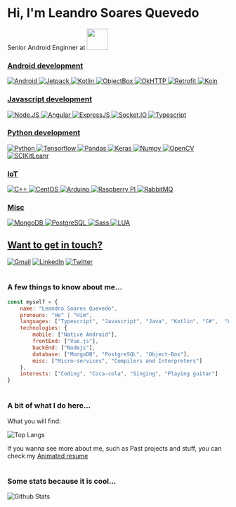 # Hi, I'm Leandro Soares Quevedo

Senior Android Enginner at  <a href="https://zallpy.com/"><img src="https://www.vagasfloripa.com.br/wp-content/uploads/company_logos/2019/01/zallpy_group_logo_home-1.png" width="48">

###  Android development
![Android](https://img.shields.io/badge/Android-3ddc84?style=for-the-badge&logo=Android&logoColor=white) ![Jetpack](https://img.shields.io/badge/Jetpack-fb8800?style=for-the-badge&logo=azuredataexplorer&logoColor=white) ![Kotlin](https://img.shields.io/badge/Kotlin-7f52ff?style=for-the-badge&logo=kotlin&logoColor=white) ![ObjectBox](https://img.shields.io/badge/ObjectBox-17a5a9?style=for-the-badge&logo=hackthebox&logoColor=white) ![OkHTTP](https://img.shields.io/badge/OKHTTP-262626?style=for-the-badge&logo=square&logoColor=white) ![Retrofit](https://img.shields.io/badge/Retrofit-262626?style=for-the-badge&logo=square&logoColor=white) ![Koin](https://img.shields.io/badge/Koin-222222?style=for-the-badge&logo=data:image/svg+xml;base64,PD94bWwgdmVyc2lvbj0iMS4wIiBlbmNvZGluZz0iVVRGLTgiIHN0YW5kYWxvbmU9Im5vIj8+CjxzdmcgeG1sbnM9Imh0dHA6Ly93d3cudzMub3JnLzIwMDAvc3ZnIiBoZWlnaHQ9IjU3MS4xMSIgd2lkdGg9IjU0MS42Ij4KICA8cGF0aCBzdHlsZT0iZmlsbDojZmZjYzAwIiBkPSJNNTM1LjQ0MSw0MTIuMzM5QTI4MC44NjgsMjgwLjg2OCAwIDEsMSA1MzYuMTg2LDE2MS43MzNMMjg0LjQ5MywyODYuMjlaIi8+Cjwvc3ZnPg==&logoColor=white) 

### Javascript development
![Node.JS](https://img.shields.io/badge/Node.js-339933?style=for-the-badge&logo=nodedotjs&logoColor=white) ![Angular](https://img.shields.io/badge/Vue.js-35495E?style=for-the-badge&logo=vuedotjs&logoColor=4FC08D) ![ExpressJS](https://img.shields.io/badge/ExpressJS-000000?style=for-the-badge&logo=express&logoColor=white) ![Socket.IO](https://img.shields.io/badge/Socket.IO-212121?style=for-the-badge&logo=socket.io&logoColor=white) ![Typescript](https://img.shields.io/badge/TypeScript-007ACC?style=for-the-badge&logo=typescript&logoColor=white)

### Python development
![Python](https://img.shields.io/badge/Python-3776AB?style=for-the-badge&logo=python&logoColor=white) ![Tensorflow](https://img.shields.io/badge/TensorFlow-FF6F00?style=for-the-badge&logo=TensorFlow&logoColor=white) ![Pandas](https://img.shields.io/badge/Pandas-2C2D72?style=for-the-badge&logo=pandas&logoColor=white) ![Keras](https://img.shields.io/badge/Keras-D00000?style=for-the-badge&logo=Keras&logoColor=white) ![Numpy](https://img.shields.io/badge/Numpy-777BB4?style=for-the-badge&logo=numpy&logoColor=white) ![OpenCV](https://img.shields.io/badge/OpenCV-27338e?style=for-the-badge&logo=OpenCV&logoColor=white) ![SCIKitLeanr](https://img.shields.io/badge/scikit_learn-F7931E?style=for-the-badge&logo=scikit-learn&logoColor=white)

### IoT
![C++](https://img.shields.io/badge/C%2B%2B-00599C?style=for-the-badge&logo=c%2B%2B&logoColor=white) ![CentOS](https://img.shields.io/badge/Cent%20OS-262577?style=for-the-badge&logo=CentOS&logoColor=white) ![Arduino](https://img.shields.io/badge/Arduino-00979D?style=for-the-badge&logo=Arduino&logoColor=white) ![Raspberry PI](https://img.shields.io/badge/Raspberry%20Pi-A22846?style=for-the-badge&logo=Raspberry%20Pi&logoColor=white) ![RabbitMQ](https://img.shields.io/badge/rabbitmq-%23FF6600.svg?&style=for-the-badge&logo=rabbitmq&logoColor=white)

### Misc
![MongoDB](https://img.shields.io/badge/MongoDB-4EA94B?style=for-the-badge&logo=mongodb&logoColor=white) ![PostgreSQL](https://img.shields.io/badge/PostgreSQL-316192?style=for-the-badge&logo=postgresql&logoColor=white) ![Sass](https://img.shields.io/badge/Sass-CC6699?style=for-the-badge&logo=sass&logoColor=white) ![LUA](https://img.shields.io/badge/Lua-2C2D72?style=for-the-badge&logo=lua&logoColor=white)

    
## Want to get in touch?

[![Gmail](https://img.shields.io/badge/Gmail-D14836?style=for-the-badge&logo=gmail&logoColor=white)](mailto:leandrosoaresquevedo@gmail.com) [![LinkedIn](https://img.shields.io/badge/LinkedIn-0077B5?style=for-the-badge&logo=linkedin&logoColor=white)](https://www.linkedin.com/in/leandroquevedo/) [![Twitter](https://img.shields.io/badge/Twitter-1DA1F2?style=for-the-badge&logo=twitter&logoColor=white)](https://twitter.com/LeandroSQ101)

#
### A few things to know about me...

```javascript
const myself = {
	name: "Leandro Soares Quevedo",
	pronouns: "He" | "Him",
	languages: ["Typescript", "Javascript", "Java", "Kotlin", "C#",  "Lua", "Python"],
	technologies: {
		mobile: ["Native Android"],
		frontEnd: ["Vue.js"],
		backEnd: ["Nodejs"],
		database: ["MongoDB", "PostgreSQL", "Object-Box"],
		misc: ["Micro-services", "Compilers and Interpreters"]
	},
	interests: ["Coding", "Coca-cola", "Singing", "Playing guitar"]
}
```

#
### A bit of what I do here...

What you will find:

![Top Langs](https://github-readme-stats.vercel.app/api/top-langs/?username=LeandroSQ&theme=vue&layout=compact)

If you wanna see more about me, such as Past projects and stuff, you can check my [Animated resume](https://leandrosq.github.io/RCA-Resume/app/src/view/index.html)

#
### Some stats because it is cool...

![Github Stats](https://github-readme-stats.vercel.app/api?username=LeandroSQ&theme=vue)
